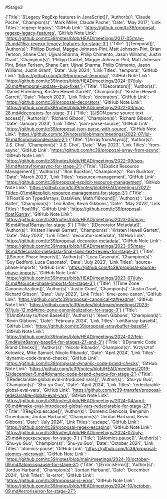 #Stage3 

{'Title': '[[Legacy RegExp features in JavaScript]]', 'Author(s)': 'Claude Pache', 'Champion(s)': 'Mark Miller, Claude Pache', 'Date': 'May 2017', 'Link Titles': 'regexp-legacy', 'GitHub Link': 'https://github.com/tc39/proposal-regexp-legacy-features', 'GitHub Note Link': 'https://github.com/tc39/notes/blob/HEAD/meetings/2017-05/may-25.md#15ia-regexp-legacy-features-for-stage-3'}
{'Title': '[[Temporal]]', 'Author(s)': 'Philipp Dunkel, Maggie Johnson-Pint, Matt Johnson-Pint, Brian Terlson, Shane Carr, Ujjwal Sharma, Philip Chimento, Jason Williams, Justin Grant', 'Champion(s)': 'Philipp Dunkel, Maggie Johnson-Pint, Matt Johnson-Pint, Brian Terlson, Shane Carr, Ujjwal Sharma, Philip Chimento, Jason Williams, Justin Grant', 'Date': 'July 2024', 'Link Titles': 'temporal', 'GitHub Link': 'https://github.com/tc39/proposal-temporal', 'GitHub Note Link': 'https://github.com/tc39/notes/blob/HEAD/meetings/2024-07/july-30.md#temporal-update--bug-fixes'}
{'Title': '[[Decorators]]', 'Author(s)': 'Daniel Ehrenberg, Kristen Hewell Garrett', 'Champion(s)': 'Kristen Hewell Garrett', 'Date': 'March 2023', 'Link Titles': 'decorators', 'GitHub Link': 'https://github.com/tc39/proposal-decorators', 'GitHub Note Link': 'https://github.com/tc39/notes/blob/HEAD/meetings/2022-03/mar-28.md#decorators-for-stage-3'}
{'Title': '[[JSON.parse source text access]]', 'Author(s)': 'Richard Gibson', 'Champion(s)': 'Richard Gibson', 'Date': 'January 2023', 'Link Titles': 'json-parse-source', 'GitHub Link': 'https://github.com/tc39/proposal-json-parse-with-source', 'GitHub Note Link': 'https://github.com/tc39/notes/blob/main/meetings/2022-07/jul-19.md#conclusiondecision-2'}
{'Title': '[[Array.fromAsync]]', 'Author(s)': 'J.S. Choi', 'Champion(s)': 'J.S. Choi', 'Date': 'May 2023', 'Link Titles': 'from-async', 'GitHub Link': 'https://github.com/tc39/proposal-array-from-async', 'GitHub Note Link': 'https://github.com/tc39/notes/blob/HEAD/meetings/2022-09/sep-14.md#arrayfromasync-for-stage-3'}
{'Title': '[[Explicit Resource Management]]', 'Author(s)': 'Ron Buckton', 'Champion(s)': 'Ron Buckton', 'Date': 'March 2023', 'Link Titles': 'resource-management', 'GitHub Link': 'https://github.com/tc39/proposal-explicit-resource-management', 'GitHub Note Link': 'https://github.com/tc39/notes/blob/HEAD/meetings/2022-11/dec-01.md#explicit-resource-management-for-stage-3'}
{'Title': '[[Float16 on TypedArrays, DataView, Math.f16round]]', 'Author(s)': 'Leo Balter', 'Champion(s)': 'Leo Balter, Kevin Gibbons', 'Date': 'May 2023', 'Link Titles': 'float16s', 'GitHub Link': 'https://github.com/tc39/proposal-float16array', 'GitHub Note Link': 'https://github.com/tc39/notes/blob/HEAD/meetings/2023-05/may-16.md#float16array-for-stage-3'}
{'Title': '[[Decorator Metadata]]', 'Author(s)': 'Kristen Hewell Garrett', 'Champion(s)': 'Kristen Hewell Garrett', 'Date': 'May 2023', 'Link Titles': 'decorator-metadata', 'GitHub Link': 'https://github.com/tc39/proposal-decorator-metadata', 'GitHub Note Link': 'https://github.com/tc39/notes/blob/HEAD/meetings/2023-05/may-18.md#decorator-metadata-final-spec-text-review-for-stage-3'}
{'Title': '[[Source Phase Imports]]', 'Author(s)': 'Luca Casonato', 'Champion(s)': 'Guy Bedford, Luca Casonato', 'Date': 'July 2023', 'Link Titles': 'source-phase-imports', 'GitHub Link': 'https://github.com/tc39/proposal-source-phase-imports', 'GitHub Note Link': 'https://github.com/tc39/notes/blob/HEAD/meetings/2023-07/july-12.md#source-phase-imports-for-stage-3'}
{'Title': '[[Time Zone Canonicalization]]', 'Author(s)': 'Justin Grant', 'Champion(s)': 'Justin Grant, Richard Gibson', 'Date': 'July 2023', 'Link Titles': 'time-zone-canon', 'GitHub Link': 'https://github.com/tc39/proposal-canonical-tz#readme', 'GitHub Note Link': 'https://github.com/tc39/notes/blob/main/meetings/2023-07/july-12.md#time-zone-canonicalization-for-stage-3'}
{'Title': '[[Uint8Array to/from Base64]]', 'Author(s)': 'Kevin Gibbons', 'Champion(s)': 'Kevin Gibbons', 'Date': 'February 2024', 'Link Titles': 'uint8array-base64', 'GitHub Link': 'https://github.com/tc39/proposal-arraybuffer-base64', 'GitHub Note Link': 'https://github.com/tc39/notes/blob/HEAD/meetings/2024-02/feb-7.md#uint8array-base64-for-stages-27-and-3'}
{'Title': '[[Dynamic Code Brand Checks]]', 'Author(s)': 'Nicolo Ribaudo', 'Champion(s)': 'Krzysztof Kotowicz, Mike Samuel, Nicolo Ribaudo', 'Date': 'April 2024', 'Link Titles': 'dynamic-code-brand-checks', 'GitHub Link': 'https://github.com/tc39/proposal-dynamic-code-brand-checks', 'GitHub Note Link': 'https://github.com/tc39/notes/blob/HEAD/meetings/2019-12/december-5.md#dynamic-code-brand-checks-for-stage-2'}
{'Title': '[[Redeclarable global eval-introduced vars]]', 'Author(s)': 'Shu-yu Guo', 'Champion(s)': 'Shu-yu Guo', 'Date': 'April 2024', 'Link Titles': 'redeclarable-global-eval-vars', 'GitHub Link': 'https://github.com/tc39-transfer/proposal-redeclarable-global-eval-vars', 'GitHub Note Link': 'https://github.com/tc39/notes/blob/HEAD/meetings/2024-04/april-08.md#make-eval-introduced-global-vars-redeclarable-for-stage-27'}
{'Title': '[[RegExp.escape]]', 'Author(s)': 'Domenic Denicola, Benjamin Gruenbaum, Jordan Harband', 'Champion(s)': 'Jordan Harband, Kevin Gibbons', 'Date': 'July 2024', 'Link Titles': 'escape', 'GitHub Link': 'https://github.com/tc39/proposal-regex-escaping', 'GitHub Note Link': 'https://github.com/tc39/notes/blob/HEAD/meetings/2024-07/july-29.md#regexpescape-for-stage-3'}
{'Title': '[[Atomics.pause]]', 'Author(s)': 'Shu-yu Guo', 'Champion(s)': 'Shu-yu Guo', 'Date': 'October 2024', 'Link Titles': 'atomics-pause', 'GitHub Link': 'https://github.com/tc39/proposal-atomics-microwait', 'GitHub Note Link': 'https://github.com/tc39/notes/blob/main/meetings/2024-10/october-09.md#atomicspause-for-stage-3'}
{'Title': '[[Error.isError]]', 'Author(s)': 'Jordan Harband', 'Champion(s)': 'Jordan Harband', 'Date': 'December 2024', 'Link Titles': 'is-error', 'GitHub Link': 'https://github.com/tc39/proposal-is-error', 'GitHub Note Link': 'https://github.com/tc39/notes/blob/HEAD/meetings/2024-10/october-09.md#erroriserror-for-stage-27'}
